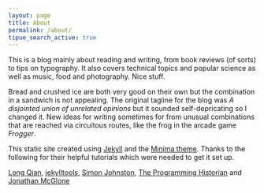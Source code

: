 ```yaml
---
layout: page
title: About
permalink: /about/
tipue_search_active: true
---
```


This is a blog mainly about reading and writing, from book reviews (of sorts) to tips on typography. It also covers technical topics and popular science as well as music, food and photography. Nice stuff.

Bread and crushed ice are both very good on their own but the combination in a sandwich is not appealing. The original tagline for the blog was _A disjointed union of unrelated opinions_ but it sounded self-depricating so I changed it. New ideas for writing sometimes for from unusual combinations that are reached via circuitous routes, like the frog in the arcade game _Frogger_.  

This static site created using [Jekyll](https://jekyllrb.com/ "Jekyll") and the [Minima theme](https://github.com/jekyll/minima/ "Minima Jekyll theme"). Thanks to the following for their helpful tutorials which were needed to get it set up. 


[Long Qian](https://longqian.me "Long Qian"), [jekylltools](https://github.com/jekylltools/jekyll-tipue-search "jekylltools"), [Simon Johnston](https://simonkjohnston.life/ "Randomizer"), [The Programming Historian](https://programminghistorian.org/ "The Programming Historian") and [Jonathan McGlone](http://jmcglone.com/ "Jonathan McGlone")